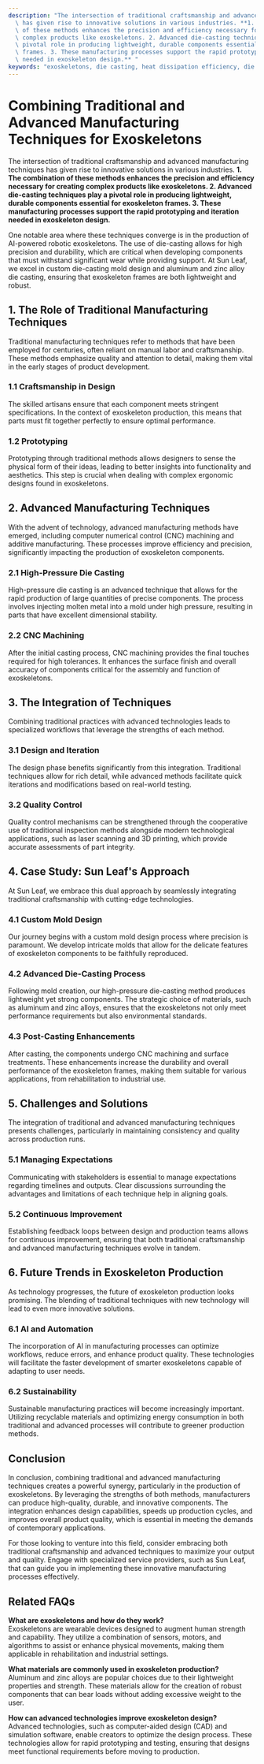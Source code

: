```yaml
---
description: "The intersection of traditional craftsmanship and advanced manufacturing techniques\
  \ has given rise to innovative solutions in various industries. **1. The combination\
  \ of these methods enhances the precision and efficiency necessary for creating\
  \ complex products like exoskeletons. 2. Advanced die-casting techniques play a\
  \ pivotal role in producing lightweight, durable components essential for exoskeleton\
  \ frames. 3. These manufacturing processes support the rapid prototyping and iteration\
  \ needed in exoskeleton design.** "
keywords: "exoskeletons, die casting, heat dissipation efficiency, die casting process"
---
```

# Combining Traditional and Advanced Manufacturing Techniques for Exoskeletons
The intersection of traditional craftsmanship and advanced manufacturing techniques has given rise to innovative solutions in various industries. **1. The combination of these methods enhances the precision and efficiency necessary for creating complex products like exoskeletons. 2. Advanced die-casting techniques play a pivotal role in producing lightweight, durable components essential for exoskeleton frames. 3. These manufacturing processes support the rapid prototyping and iteration needed in exoskeleton design.** 

One notable area where these techniques converge is in the production of AI-powered robotic exoskeletons. The use of die-casting allows for high precision and durability, which are critical when developing components that must withstand significant wear while providing support. At Sun Leaf, we excel in custom die-casting mold design and aluminum and zinc alloy die casting, ensuring that exoskeleton frames are both lightweight and robust.

## **1. The Role of Traditional Manufacturing Techniques**

Traditional manufacturing techniques refer to methods that have been employed for centuries, often reliant on manual labor and craftsmanship. These methods emphasize quality and attention to detail, making them vital in the early stages of product development.

### **1.1 Craftsmanship in Design**
The skilled artisans ensure that each component meets stringent specifications. In the context of exoskeleton production, this means that parts must fit together perfectly to ensure optimal performance. 

### **1.2 Prototyping**
Prototyping through traditional methods allows designers to sense the physical form of their ideas, leading to better insights into functionality and aesthetics. This step is crucial when dealing with complex ergonomic designs found in exoskeletons.

## **2. Advanced Manufacturing Techniques**

With the advent of technology, advanced manufacturing methods have emerged, including computer numerical control (CNC) machining and additive manufacturing. These processes improve efficiency and precision, significantly impacting the production of exoskeleton components.

### **2.1 High-Pressure Die Casting**
High-pressure die casting is an advanced technique that allows for the rapid production of large quantities of precise components. The process involves injecting molten metal into a mold under high pressure, resulting in parts that have excellent dimensional stability.

### **2.2 CNC Machining**
After the initial casting process, CNC machining provides the final touches required for high tolerances. It enhances the surface finish and overall accuracy of components critical for the assembly and function of exoskeletons.

## **3. The Integration of Techniques**

Combining traditional practices with advanced technologies leads to specialized workflows that leverage the strengths of each method.

### **3.1 Design and Iteration**
The design phase benefits significantly from this integration. Traditional techniques allow for rich detail, while advanced methods facilitate quick iterations and modifications based on real-world testing.

### **3.2 Quality Control**
Quality control mechanisms can be strengthened through the cooperative use of traditional inspection methods alongside modern technological applications, such as laser scanning and 3D printing, which provide accurate assessments of part integrity.

## **4. Case Study: Sun Leaf's Approach**

At Sun Leaf, we embrace this dual approach by seamlessly integrating traditional craftsmanship with cutting-edge technologies. 

### **4.1 Custom Mold Design**
Our journey begins with a custom mold design process where precision is paramount. We develop intricate molds that allow for the delicate features of exoskeleton components to be faithfully reproduced.

### **4.2 Advanced Die-Casting Process**
Following mold creation, our high-pressure die-casting method produces lightweight yet strong components. The strategic choice of materials, such as aluminum and zinc alloys, ensures that the exoskeletons not only meet performance requirements but also environmental standards.

### **4.3 Post-Casting Enhancements**
After casting, the components undergo CNC machining and surface treatments. These enhancements increase the durability and overall performance of the exoskeleton frames, making them suitable for various applications, from rehabilitation to industrial use.

## **5. Challenges and Solutions**

The integration of traditional and advanced manufacturing techniques presents challenges, particularly in maintaining consistency and quality across production runs.

### **5.1 Managing Expectations**
Communicating with stakeholders is essential to manage expectations regarding timelines and outputs. Clear discussions surrounding the advantages and limitations of each technique help in aligning goals.

### **5.2 Continuous Improvement**
Establishing feedback loops between design and production teams allows for continuous improvement, ensuring that both traditional craftsmanship and advanced manufacturing techniques evolve in tandem.

## **6. Future Trends in Exoskeleton Production**

As technology progresses, the future of exoskeleton production looks promising. The blending of traditional techniques with new technology will lead to even more innovative solutions.

### **6.1 AI and Automation**
The incorporation of AI in manufacturing processes can optimize workflows, reduce errors, and enhance product quality. These technologies will facilitate the faster development of smarter exoskeletons capable of adapting to user needs.

### **6.2 Sustainability**
Sustainable manufacturing practices will become increasingly important. Utilizing recyclable materials and optimizing energy consumption in both traditional and advanced processes will contribute to greener production methods.

## **Conclusion**

In conclusion, combining traditional and advanced manufacturing techniques creates a powerful synergy, particularly in the production of exoskeletons. By leveraging the strengths of both methods, manufacturers can produce high-quality, durable, and innovative components. The integration enhances design capabilities, speeds up production cycles, and improves overall product quality, which is essential in meeting the demands of contemporary applications. 

For those looking to venture into this field, consider embracing both traditional craftsmanship and advanced techniques to maximize your output and quality. Engage with specialized service providers, such as Sun Leaf, that can guide you in implementing these innovative manufacturing processes effectively.

## Related FAQs

**What are exoskeletons and how do they work?**  
Exoskeletons are wearable devices designed to augment human strength and capability. They utilize a combination of sensors, motors, and algorithms to assist or enhance physical movements, making them applicable in rehabilitation and industrial settings. 

**What materials are commonly used in exoskeleton production?**  
Aluminum and zinc alloys are popular choices due to their lightweight properties and strength. These materials allow for the creation of robust components that can bear loads without adding excessive weight to the user.

**How can advanced technologies improve exoskeleton design?**  
Advanced technologies, such as computer-aided design (CAD) and simulation software, enable creators to optimize the design process. These technologies allow for rapid prototyping and testing, ensuring that designs meet functional requirements before moving to production.
